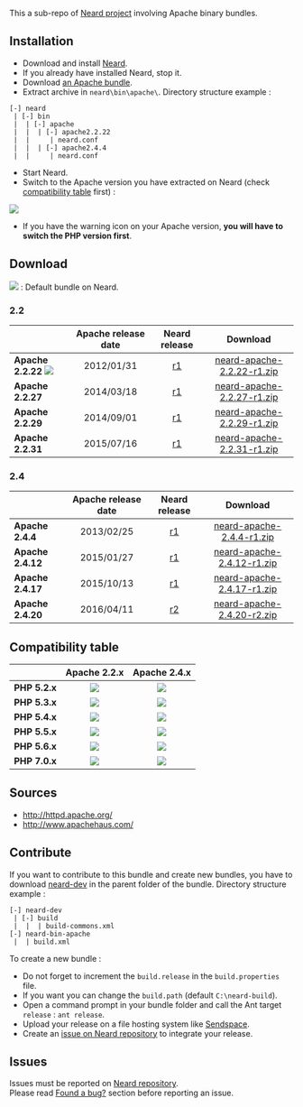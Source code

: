 This a sub-repo of [Neard project](https://github.com/crazy-max/neard) involving Apache binary bundles.

## Installation

* Download and install [Neard](https://github.com/crazy-max/neard).
* If you already have installed Neard, stop it.
* Download [an Apache bundle](#download).
* Extract archive in `neard\bin\apache\`. Directory structure example :

```
[-] neard
 | [-] bin
 |  | [-] apache
 |  |  | [-] apache2.2.22
 |  |     | neard.conf
 |  |  | [-] apache2.4.4
 |  |     | neard.conf
 ```

* Start Neard.
* Switch to the Apache version you have extracted on Neard (check [compatibility table](#compatibility-table) first) :

![](https://raw.github.com/crazy-max/neard-bin-apache/master/img/switchVersion-20151214.png)

* If you have the warning icon on your Apache version, **you will have to switch the PHP version first**.

## Download

![](https://raw.github.com/crazy-max/neard-bin-apache/master/img/star-20151214.png) : Default bundle on Neard.

### 2.2

|                   | Apache release date | Neard release | Download |
| ----------------- |:-------------------:|:-------------:|:--------:|
| **Apache 2.2.22** ![](https://raw.github.com/crazy-max/neard-bin-apache/master/img/star-20151214.png) | 2012/01/31 | [r1](https://github.com/crazy-max/neard-bin-apache/releases/tag/r1) | [neard-apache-2.2.22-r1.zip](https://github.com/crazy-max/neard-bin-apache/releases/download/r1/neard-apache-2.2.22-r1.zip) |
| **Apache 2.2.27** | 2014/03/18 | [r1](https://github.com/crazy-max/neard-bin-apache/releases/tag/r1) | [neard-apache-2.2.27-r1.zip](https://github.com/crazy-max/neard-bin-apache/releases/download/r1/neard-apache-2.2.27-r1.zip) |
| **Apache 2.2.29** | 2014/09/01 | [r1](https://github.com/crazy-max/neard-bin-apache/releases/tag/r1) | [neard-apache-2.2.29-r1.zip](https://github.com/crazy-max/neard-bin-apache/releases/download/r1/neard-apache-2.2.29-r1.zip) |
| **Apache 2.2.31** | 2015/07/16 | [r1](https://github.com/crazy-max/neard-bin-apache/releases/tag/r1) | [neard-apache-2.2.31-r1.zip](https://github.com/crazy-max/neard-bin-apache/releases/download/r1/neard-apache-2.2.31-r1.zip) |

### 2.4

|                   | Apache release date | Neard release | Download |
| ----------------- |:-------------------:|:-------------:|:--------:|
| **Apache 2.4.4**  | 2013/02/25 | [r1](https://github.com/crazy-max/neard-bin-apache/releases/tag/r1) | [neard-apache-2.4.4-r1.zip](https://github.com/crazy-max/neard-bin-apache/releases/download/r1/neard-apache-2.4.4-r1.zip) |
| **Apache 2.4.12** | 2015/01/27 | [r1](https://github.com/crazy-max/neard-bin-apache/releases/tag/r1) | [neard-apache-2.4.12-r1.zip](https://github.com/crazy-max/neard-bin-apache/releases/download/r1/neard-apache-2.4.12-r1.zip) |
| **Apache 2.4.17** | 2015/10/13 | [r1](https://github.com/crazy-max/neard-bin-apache/releases/tag/r1) | [neard-apache-2.4.17-r1.zip](https://github.com/crazy-max/neard-bin-apache/releases/download/r1/neard-apache-2.4.17-r1.zip) |
| **Apache 2.4.20** | 2016/04/11 | [r2](https://github.com/crazy-max/neard-bin-apache/releases/tag/r2) | [neard-apache-2.4.20-r2.zip](https://github.com/crazy-max/neard-bin-apache/releases/download/r2/neard-apache-2.4.20-r2.zip) |

## Compatibility table

|               | Apache 2.2.x  | Apache 2.4.x |
| ------------- |:-------------:|:------------:|
| **PHP 5.2.x** | ![](https://raw.github.com/crazy-max/neard-bin-apache/master/img/ok-20151214.png) | ![](https://raw.github.com/crazy-max/neard-bin-apache/master/img/ko-20151214.png) |
| **PHP 5.3.x** | ![](https://raw.github.com/crazy-max/neard-bin-apache/master/img/ok-20151214.png) | ![](https://raw.github.com/crazy-max/neard-bin-apache/master/img/ok-20151214.png) |
| **PHP 5.4.x** | ![](https://raw.github.com/crazy-max/neard-bin-apache/master/img/ok-20151214.png) | ![](https://raw.github.com/crazy-max/neard-bin-apache/master/img/ok-20151214.png) |
| **PHP 5.5.x** | ![](https://raw.github.com/crazy-max/neard-bin-apache/master/img/ko-20151214.png) | ![](https://raw.github.com/crazy-max/neard-bin-apache/master/img/ok-20151214.png) |
| **PHP 5.6.x** | ![](https://raw.github.com/crazy-max/neard-bin-apache/master/img/ko-20151214.png) | ![](https://raw.github.com/crazy-max/neard-bin-apache/master/img/ok-20151214.png) |
| **PHP 7.0.x** | ![](https://raw.github.com/crazy-max/neard-bin-apache/master/img/ko-20151214.png) | ![](https://raw.github.com/crazy-max/neard-bin-apache/master/img/ok-20151214.png) |

## Sources

* http://httpd.apache.org/
* http://www.apachehaus.com/

## Contribute

If you want to contribute to this bundle and create new bundles, you have to download [neard-dev](https://github.com/crazy-max/neard-dev) in the parent folder of the bundle.
Directory structure example :

```
[-] neard-dev
 | [-] build
 |  |  | build-commons.xml 
[-] neard-bin-apache
 |  | build.xml
```

To create a new bundle :
* Do not forget to increment the `build.release` in the `build.properties` file.
* If you want you can change the `build.path` (default `C:\neard-build`).
* Open a command prompt in your bundle folder and call the Ant target `release` : `ant release`.
* Upload your release on a file hosting system like [Sendspace](https://www.sendspace.com/).
* Create an [issue on Neard repository](https://github.com/crazy-max/neard/issues) to integrate your release.

## Issues

Issues must be reported on [Neard repository](https://github.com/crazy-max/neard/issues).<br />
Please read [Found a bug?](https://github.com/crazy-max/neard#found-a-bug) section before reporting an issue.
